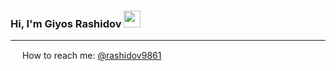 ### Hi, I'm  Giyos Rashidov <img src="https://media.giphy.com/media/hvRJCLFzcasrR4ia7z/giphy.gif" width="27px">
<hr/>

<img src="https://i.pinimg.com/originals/9b/97/87/9b9787fb5209b99c3207554a341e3f32.png" width="15px" > How to reach me: [@rashidov9861](https://instagram.com/rashidov9861)
